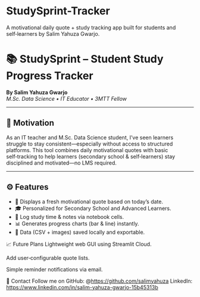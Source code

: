 # StudySprint-Tracker
A motivational daily quote + study tracking app built for students and self‑learners by Salim Yahuza Gwarjo.

# 📚 StudySprint – Student Study Progress Tracker

**By Salim Yahuza Gwarjo**  
*M.Sc. Data Science • IT Educator • 3MTT Fellow*

---

## 🎯 Motivation

As an IT teacher and M.Sc. Data Science student, I’ve seen learners struggle to stay consistent—especially without access to structured platforms. This tool combines daily motivational quotes with basic self‑tracking to help learners (secondary school & self‑learners) stay disciplined and motivated—no LMS required.

---

## ⚙️ Features

- 🌟 Displays a fresh motivational quote based on today’s date.
- 🎓 Personalized for Secondary School and Advanced Learners.
- 📝 Log study time & notes via notebook cells.
- 📊 Generates progress charts (bar & line) instantly.
- 💾 Data (CSV + images) saved locally and exportable.

📈 Future Plans
Lightweight web GUI using Streamlit Cloud.

Add user‑configurable quote lists.

Simple reminder notifications via email.

🔗 Contact
Follow me on GitHub: @https://github.com/salimyahuza
LinkedIn: https://www.linkedin.com/in/salim-yahuza-gwarjo-15b45313b

